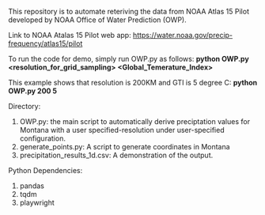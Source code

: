 This repository is to automate reteriving the data from NOAA Atlas 15 Pilot developed by NOAA Office of Water Prediction (OWP).

Link to NOAA Atalas 15 Pilot web app:
 https://water.noaa.gov/precip-frequency/atlas15/pilot 

To run the code for demo, simply run OWP.py as follows:	**python OWP.py <resolution_for_grid_sampling> <Global_Temerature_Index>**

This example shows that resolution is 200KM and GTI is 5 degree C: **python OWP.py 200 5**
  
Directory:
1. OWP.py: the main script to automatically derive preciptation values for Montana with a user specified-resolution under user-specified configuration.
2. generate_points.py: A script to generate coordinates in Montana
3. precipitation_results_1d.csv: A demonstration of the output.

Python Dependencies:
1.	pandas
2.	tqdm
3.	playwright
